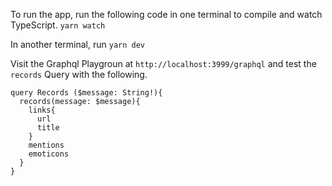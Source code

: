 To run the app, run the following code in one terminal to compile and watch TypeScript.
```yarn watch```

In another terminal, run
```yarn dev```


Visit the Graphql Playgroun at `http://localhost:3999/graphql` and test the `records` Query with the following.
```
query Records ($message: String!){
  records(message: $message){
    links{
      url
      title
    }
    mentions
    emoticons
  }
}
```

